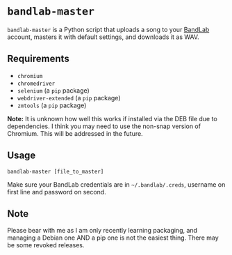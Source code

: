 # `bandlab-master`

`bandlab-master` is a Python script that uploads a song to your [BandLab](https://www.bandlab.com/) account, masters it with default settings, and downloads it as WAV.

## Requirements

* `chromium`
* `chromedriver`
* `selenium` (a `pip` package)
* `webdriver-extended` (a `pip` package)
* `zmtools` (a `pip` package)

**Note:** It is unknown how well this works if installed via the DEB file due to dependencies. I think you may need to use the non-snap version of Chromium. This will be addressed in the future.

## Usage

`bandlab-master [file_to_master]`

Make sure your BandLab credentials are in `~/.bandlab/.creds`, username on first line and password on second.

## Note

Please bear with me as I am only recently learning packaging, and managing a Debian one AND a pip one is not the easiest thing. There may be some revoked releases.

